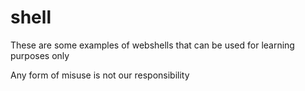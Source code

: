 # shell
These are some examples of webshells that can be used for learning purposes only

Any form of misuse is not our responsibility
